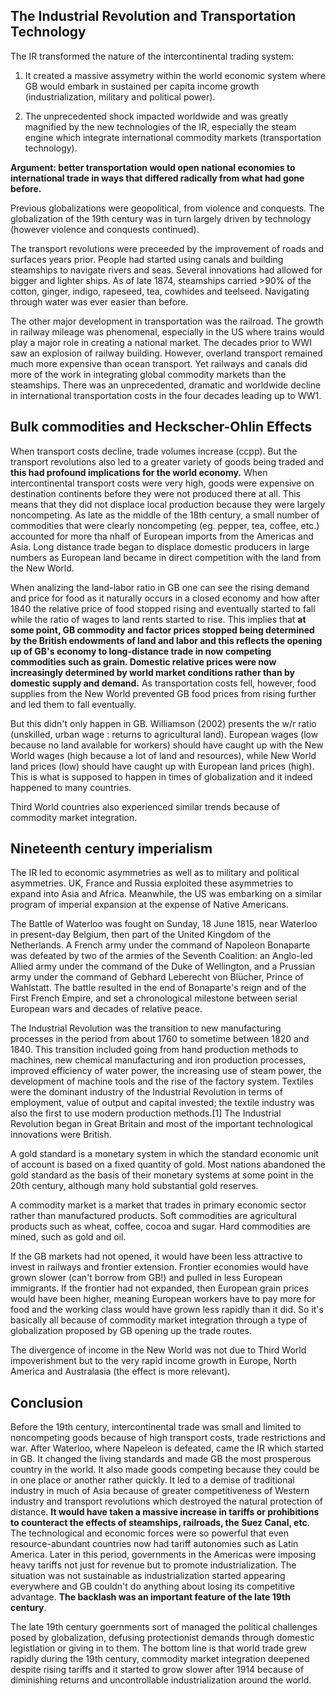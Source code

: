 ## The Industrial Revolution and Transportation Technology
The IR transformed the nature of the intercontinental trading system:

1. It created a massive assymetry within the world economic system where GB would embark in sustained per capita income growth (industrialization, military and political power).

2. The unprecedented shock impacted worldwide and was greatly magnified by the new technologies of the IR, especially the steam engine which integrate international commodity markets (transportation technology).

**Argument: better transportation would open national economies to international trade in ways that differed radically from what had gone before.**

Previous globalizations were geopolitical, from violence and conquests. The globalization of the 19th century was in turn largely driven by technology (however violence and conquests continued).

The transport revolutions were preceeded by the improvement of roads and surfaces years prior. People had started using canals and building steamships to navigate rivers and seas. Several innovations had allowed for bigger and lighter ships. As of late 1874, steamships carried >90% of the cotton, ginger, indigo, rapeseed, tea, cowhides and teelseed. Navigating through water was ever easier than before.

The other major development in transportation was the railroad. The growth in railway mileage was phenomenal, especially in the US where trains would play a major role in creating a national market. The decades prior to WWI saw an explosion of railway building. However, overland transport remained much more expensive than ocean transport. Yet railways and canals did more of the work in integrating global commodity markets than the steamships. There was an unprecedented, dramatic and worldwide decline in international transportation costs in the four decades leading up to WW1.

## Bulk commodities and Heckscher-Ohlin Effects
When transport costs decline, trade volumes increase (ccpp). But the transport revolutions also led to a greater variety of goods being traded and **this had profound implications for the world economy.** When intercontinental transport costs were very high, goods were expensive on destination continents before they were not produced there at all. This means that they did not displace local production because they were largely noncompeting. As late as the middle of the 18th century, a small number of commodities that were clearly noncompeting (eg. pepper, tea, coffee, etc.) accounted for more tha nhalf of European imports from the Americas and Asia. Long distance trade began to displace domestic producers in large numbers as European land became in direct competition with the land from the New World. 

When analizing the land-labor ratio in GB one can see the rising demand and price for food as it naturally occurs in a closed economy and how after 1840 the relative price of food stopped rising and eventually started to fall while the ratio of wages to land rents started to rise. This implies that **at some point, GB commodity and factor prices stopped being determined by the British endowments of land and labor and this reflects the opening up of GB's economy to long-distance trade in now competing commodities such as grain. Domestic relative prices were now increasingly determined by world market conditions rather than by domestic supply and demand.** As transportation costs fell, however, food supplies from the New World prevented GB food prices from rising further and led them to fall eventually.

But this didn't only happen in GB. Williamson (2002) presents the w/r ratio (unskilled, urban wage : returns to agricultural land).
European wages (low because no land available for workers) should have caught up with the New World wages (high because a lot of land and resources), while New World land prices (low) should have caught up with European land prices (high). This is what is supposed to happen in times of globalization and it indeed happened to many countries.

Third World countries also experienced similar trends because of commodity market integration. 

## Nineteenth century imperialism
The IR led to economic asymmetries as well as to military and political asymmetries. UK, France and Russia exploited these asymmetries to expand into Asia and Africa. Meanwhile, the US was embarking on a similar program of imperial expansion at the expense of Native Americans.

The Battle of Waterloo was fought on Sunday, 18 June 1815, near Waterloo in present-day Belgium, then part of the United Kingdom of the Netherlands. A French army under the command of Napoleon Bonaparte was defeated by two of the armies of the Seventh Coalition: an Anglo-led Allied army under the command of the Duke of Wellington, and a Prussian army under the command of Gebhard Leberecht von Blücher, Prince of Wahlstatt. The battle resulted in the end of Bonaparte's reign and of the First French Empire, and set a chronological milestone between serial European wars and decades of relative peace.

The Industrial Revolution was the transition to new manufacturing processes in the period from about 1760 to sometime between 1820 and 1840. This transition included going from hand production methods to machines, new chemical manufacturing and iron production processes, improved efficiency of water power, the increasing use of steam power, the development of machine tools and the rise of the factory system. Textiles were the dominant industry of the Industrial Revolution in terms of employment, value of output and capital invested; the textile industry was also the first to use modern production methods.[1] The Industrial Revolution began in Great Britain and most of the important technological innovations were British.

A gold standard is a monetary system in which the standard economic unit of account is based on a fixed quantity of gold. Most nations abandoned the gold standard as the basis of their monetary systems at some point in the 20th century, although many hold substantial gold reserves.

A commodity market is a market that trades in primary economic sector rather than manufactured products. Soft commodities are agricultural products such as wheat, coffee, cocoa and sugar. Hard commodities are mined, such as gold and oil.

If the GB markets had not opened, it would have been less attractive to invest in railways and frontier extension. Frontier economies would have grown slower (can't borrow from GB!) and pulled in less European immigrants. If the frontier had not expanded, then European grain prices would have been higher, meaning European workers have to pay more for food and the working class would have grown less rapidly than it did. So it's basically all because of commodity market integration through a type of globalization proposed by GB opening up the trade routes.

The divergence of income in the New World was not due to Third World impoverishment but to the very rapid income growth in Europe, North America and Australasia (the effect is more relevant).

## Conclusion
Before the 19th century, intercontinental trade was small and limited to noncompeting goods because of high transport costs, trade restrictions and war. After Waterloo, where Napeleon is defeated, came the IR which started in GB. It changed the living standards and made GB the most prosperous country in the world. It also made goods competing because they could be in one place or another rather quickly. It led to a demise of traditional industry in much of Asia because of greater competitiveness of Western industry and transport revolutions which destroyed the natural protection of distance. **It would have taken a massive increase in tariffs or prohibitions to counteract the effects of steamships, railroads, the Suez Canal, etc**. The technological and economic forces were so powerful that even resource-abundant countries now had tariff autonomies such as Latin America. Later in this period, governments in the Americas were imposing heavy tariffs not just for revenue but to promote industrialization. The situation was not sustainable as industrialization started appearing everywhere and GB couldn't do anything about losing its competitive advantage. **The backlash was an important feature of the late 19th century**.

The late 19th century goernments sort of managed the political challenges posed by globalization, defusing protectionist demands through domestic legistlation or giving in to them. The bottom  line is that world trade grew rapidly during the 19th century, commodity market integration deepened despite rising tariffs and it started to grow slower after 1914 because of diminishing returns and uncontrollable industrialization around the world.